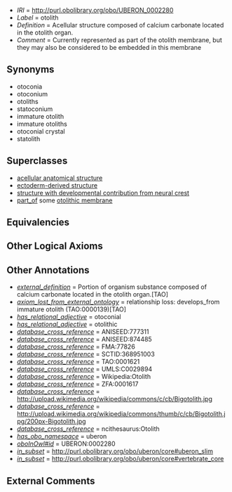 * *IRI* = http://purl.obolibrary.org/obo/UBERON_0002280
 * *Label* = otolith
 * *Definition* = Acellular structure composed of calcium carbonate located in the otolith organ.
 * *Comment* = Currently represented as part of the otolith membrane, but they may also be considered to be embedded in this membrane

## Synonyms

 * otoconia
 * otoconium
 * otoliths
 * statoconium
 * immature otolith
 * immature otoliths
 * otoconial crystal
 * statolith

## Superclasses

 * [acellular anatomical structure](../../UBERON/76/UBERON_0000476.md)
 * [ectoderm-derived structure](../../UBERON/21/UBERON_0004121.md)
 * [structure with developmental contribution from neural crest](../../UBERON/14/UBERON_0010314.md)
 * [part_of](../../BFO/50/BFO_0000050.md) some [otolithic membrane](../../UBERON/19/UBERON_0002519.md)

## Equivalencies


## Other Logical Axioms


## Other Annotations

 * *[external_definition](../../UBPROP/01/UBPROP_0000001.md)* = Portion of organism substance composed of calcium carbonate located in the otolith organ.[TAO]
 * *[axiom_lost_from_external_ontology](../../UBPROP/02/UBPROP_0000002.md)* = relationship loss: develops_from immature otolith (TAO:0000139)[TAO]
 * *[has_relational_adjective](../../UBPROP/07/UBPROP_0000007.md)* = otoconial
 * *[has_relational_adjective](../../UBPROP/07/UBPROP_0000007.md)* = otolithic
 * *[database_cross_reference](../../ef/oboInOwl#hasDbXref.md)* = ANISEED:777311
 * *[database_cross_reference](../../ef/oboInOwl#hasDbXref.md)* = ANISEED:874485
 * *[database_cross_reference](../../ef/oboInOwl#hasDbXref.md)* = FMA:77826
 * *[database_cross_reference](../../ef/oboInOwl#hasDbXref.md)* = SCTID:368951003
 * *[database_cross_reference](../../ef/oboInOwl#hasDbXref.md)* = TAO:0001621
 * *[database_cross_reference](../../ef/oboInOwl#hasDbXref.md)* = UMLS:C0029894
 * *[database_cross_reference](../../ef/oboInOwl#hasDbXref.md)* = Wikipedia:Otolith
 * *[database_cross_reference](../../ef/oboInOwl#hasDbXref.md)* = ZFA:0001617
 * *[database_cross_reference](../../ef/oboInOwl#hasDbXref.md)* = http://upload.wikimedia.org/wikipedia/commons/c/cb/Bigotolith.jpg
 * *[database_cross_reference](../../ef/oboInOwl#hasDbXref.md)* = http://upload.wikimedia.org/wikipedia/commons/thumb/c/cb/Bigotolith.jpg/200px-Bigotolith.jpg
 * *[database_cross_reference](../../ef/oboInOwl#hasDbXref.md)* = ncithesaurus:Otolith
 * *[has_obo_namespace](../../ce/oboInOwl#hasOBONamespace.md)* = uberon
 * *[oboInOwl#id](../../id/oboInOwl#id.md)* = UBERON:0002280
 * *[in_subset](../../et/oboInOwl#inSubset.md)* = http://purl.obolibrary.org/obo/uberon/core#uberon_slim
 * *[in_subset](../../et/oboInOwl#inSubset.md)* = http://purl.obolibrary.org/obo/uberon/core#vertebrate_core

## External Comments

